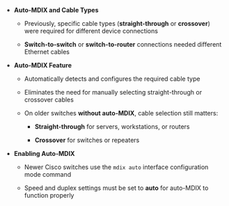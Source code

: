 - **Auto-MDIX and Cable Types**
    
    - Previously, specific cable types (**straight-through** or **crossover**) were required for different device connections
        
    - **Switch-to-switch** or **switch-to-router** connections needed different Ethernet cables
    
- **Auto-MDIX Feature**
    
    - Automatically detects and configures the required cable type
        
    - Eliminates the need for manually selecting straight-through or crossover cables
        
    - On older switches **without auto-MDIX**, cable selection still matters:
        
        - **Straight-through** for servers, workstations, or routers
            
        - **Crossover** for switches or repeaters
        
- **Enabling Auto-MDIX**
    
    - Newer Cisco switches use the `mdix auto` interface configuration mode command
        
    - Speed and duplex settings must be set to **auto** for auto-MDIX to function properly

